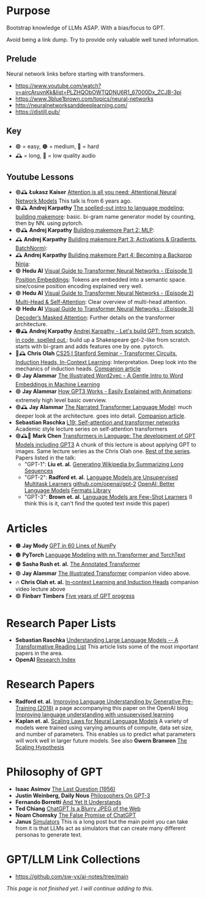 # Purpose

Bootstrap knowledge of LLMs ASAP. With a bias/focus to GPT.

Avoid being a link dump. Try to provide only valuable well tuned information.

## Prelude

Neural network links before starting with transformers.

* https://www.youtube.com/watch?v=aircAruvnKk&list=PLZHQObOWTQDNU6R1_67000Dx_ZCJB-3pi
* https://www.3blue1brown.com/topics/neural-networks
* http://neuralnetworksanddeeplearning.com/
* https://distill.pub/

## Key

* 🟢 = easy, 🟠 = medium, 🔴 = hard
* 🕰️ = long, 🙉 = low quality audio

## Youtube Lessons

* 🟢🕰️ **Łukasz Kaiser** [Attention is all you need; Attentional Neural Network Models](https://www.youtube.com/watch?v=rBCqOTEfxvg) This talk is from 6 years ago.
* 🟢🕰️ **Andrej Karpathy** [The spelled-out intro to language modeling: building makemore](https://www.youtube.com/watch?v=PaCmpygFfXo): basic. bi-gram name generator model by counting, then by NN. using pytorch.
* 🟢🕰️ **Andrej Karpathy**  [Building makemore Part 2: MLP](https://www.youtube.com/watch?v=TCH_1BHY58I): 
* 🕰️ **Andrej Karpathy**  [Building makemore Part 3: Activations & Gradients, BatchNorm](https://www.youtube.com/watch?v=P6sfmUTpUmc)): 
* 🕰️ **Andrej Karpathy**  [Building makemore Part 4: Becoming a Backprop Ninja](https://www.youtube.com/watch?v=q8SA3rM6ckI): 
* 🟢 **Hedu AI** [Visual Guide to Transformer Neural Networks - (Episode 1) Position Embeddings](https://www.youtube.com/watch?v=dichIcUZfOw): Tokens are embedded into a semantic space. sine/cosine position encoding explained very well.
* 🟢 **Hedu AI** [Visual Guide to Transformer Neural Networks - (Episode 2) Multi-Head & Self-Attention](https://www.youtube.com/watch?v=mMa2PmYJlCo): Clear overview of multi-head attention.
* 🟢 **Hedu AI** [Visual Guide to Transformer Neural Networks - (Episode 3) Decoder’s Masked Attention](https://www.youtube.com/watch?v=gJ9kaJsE78k): Further details on the transformer architecture.
* 🟠🕰️ **Andrej Karpathy**  [Andrej Karpathy - Let's build GPT: from scratch, in code, spelled out.](https://www.youtube.com/watch?v=kCc8FmEb1nY): build up a Shakespeare gpt-2-like from scratch. starts with bi-gram and adds features one by one. pytorch.
* 🔴🕰️ **Chris Olah** [CS25 I Stanford Seminar - Transformer Circuits, Induction Heads, In-Context Learning](https://www.youtube.com/watch?v=pC4zRb_5noQ): Interpretation. Deep look into the mechanics of induction heads. [Companion article](https://transformer-circuits.pub/2022/in-context-learning-and-induction-heads/index.html)
* 🟢 **Jay Alammar** [The Illustrated Word2vec - A Gentle Intro to Word Embeddings in Machine Learning](https://www.youtube.com/watch?v=ISPId9Lhc1g)
* 🟢 **Jay Alammar** [How GPT3 Works - Easily Explained with Animations](https://www.youtube.com/watch?v=MQnJZuBGmSQ): extremely high level basic overview.
* 🟢🕰️ **Jay Alammar** [The Narrated Transformer Language Model](https://www.youtube.com/watch?v=-QH8fRhqFHM): much deeper look at the architecture. goes into detail. [Companion article](https://jalammar.github.io/illustrated-transformer/).
* **Sebastian Raschka** [L19: Self-attention and transformer networks](https://sebastianraschka.com/blog/2021/dl-course.html#l19-self-attention-and-transformer-networks) Academic style lecture series on self-attention transformers
* 🟢🕰️🙉 **Mark Chen** [Transformers in Language: The development of GPT Models including GPT3](https://www.youtube.com/watch?v=qGkzHFllWDY) A chunk of this lecture is about applying GPT to images. Same lecture series as the Chris Olah one. [Rest of the series](https://www.youtube.com/playlist?list=PLoROMvodv4rNiJRchCzutFw5ItR_Z27CM). Papers listed in the talk:
   * "GPT-1": **Liu et. al.** [Generating Wikipedia by Summarizing Long Sequences](https://arxiv.org/abs/1801.10198)
   * "GPT-2": **Radford et. al.** [Language Models are Unsupervised Multitask Learners](https://d4mucfpksywv.cloudfront.net/better-language-models/language_models_are_unsupervised_multitask_learners.pdf) [github.com/openai/gpt-2](https://github.com/openai/gpt-2) [OpenAI: Better Language Models](https://openai.com/research/better-language-models) [Fermats Library](https://www.fermatslibrary.com/s/language-models-are-unsupervised-multitask-learners)
   * "GPT-3": **Brown et. al.** [Language Models are Few-Shot Learners](https://arxiv.org/abs/2005.14165) (I think this is it, can't find the quoted text inside this paper)

# Articles

* 🟠 **Jay Mody** [GPT in 60 Lines of NumPy](https://jaykmody.com/blog/gpt-from-scratch/)
* 🟠 **PyTorch** [Language Modeling with nn.Transformer and TorchText](https://pytorch.org/tutorials/beginner/transformer_tutorial.html)
* 🟠 **Sasha Rush et. al.** [The Annotated Transformer](http://nlp.seas.harvard.edu/annotated-transformer/)
* 🟢 **Jay Alammar** [The Illustrated Transformer](https://jalammar.github.io/illustrated-transformer/) companion video above.
* 🔥 **Chris Olah et. al.** [In-context Learning and Induction Heads](https://transformer-circuits.pub/2022/in-context-learning-and-induction-heads/index.html) companion video lecture above
* 🟢 **Finbarr Timbers** [Five years of GPT progress](https://finbarr.ca/five-years-of-gpt-progress/)

# Research Paper Lists

* **Sebastian Raschka** [Understanding Large Language Models -- A Transformative Reading List](https://sebastianraschka.com/blog/2023/llm-reading-list.html) This article lists some of the most important papers in the area.
* **OpenAI** [Research Index](https://openai.com/research)

# Research Papers

* **Radford et. al.** [Improving Language Understanding by Generative Pre-Training (2018)](https://cdn.openai.com/research-covers/language-unsupervised/language_understanding_paper.pdf) a page accompanying this paper on the OpenAI blog [Improving language understanding with unsupervised learning](https://openai.com/research/language-unsupervised)
* **Kaplan et. al.** [Scaling Laws for Neural Language Models](https://arxiv.org/abs/2001.08361) A variety of models were trained using varying amounts of compute, data set size, and number of parameters. This enables us to predict what parameters will work well in larger future models. See also **Gwern Branwen** [The Scaling Hypothesis](https://gwern.net/scaling-hypothesis)

# Philosophy of GPT

* **Isaac Asimov** [The Last Question (1956)](http://users.ece.cmu.edu/~gamvrosi/thelastq.html)
* **Justin Weinberg, Daily Nous** [Philosophers On GPT-3](https://dailynous.com/2020/07/30/philosophers-gpt-3/)
* **Fernando Borretti** [And Yet It Understands](https://borretti.me/article/and-yet-it-understands)
* **Ted Chiang** [ChatGPT Is a Blurry JPEG of the Web](https://www.newyorker.com/tech/annals-of-technology/chatgpt-is-a-blurry-jpeg-of-the-web)
* **Noam Chomsky** [The False Promise of ChatGPT](https://www.nytimes.com/2023/03/08/opinion/noam-chomsky-chatgpt-ai.html)
* **Janus** [Simulators](https://generative.ink/posts/simulators/) This is a long post but the main point you can take from it is that LLMs act as simulators that can create many different personas to generate text.

# GPT/LLM Link Collections

* https://github.com/sw-yx/ai-notes/tree/main

*This page is not finished yet. I will continue adding to this.*

